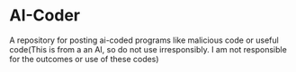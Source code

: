 # AI-Coder
  A repository for posting ai-coded programs like malicious code or useful code(This is from a an AI, so do not use irresponsibly. I am not responsible for the outcomes or use of these codes)
